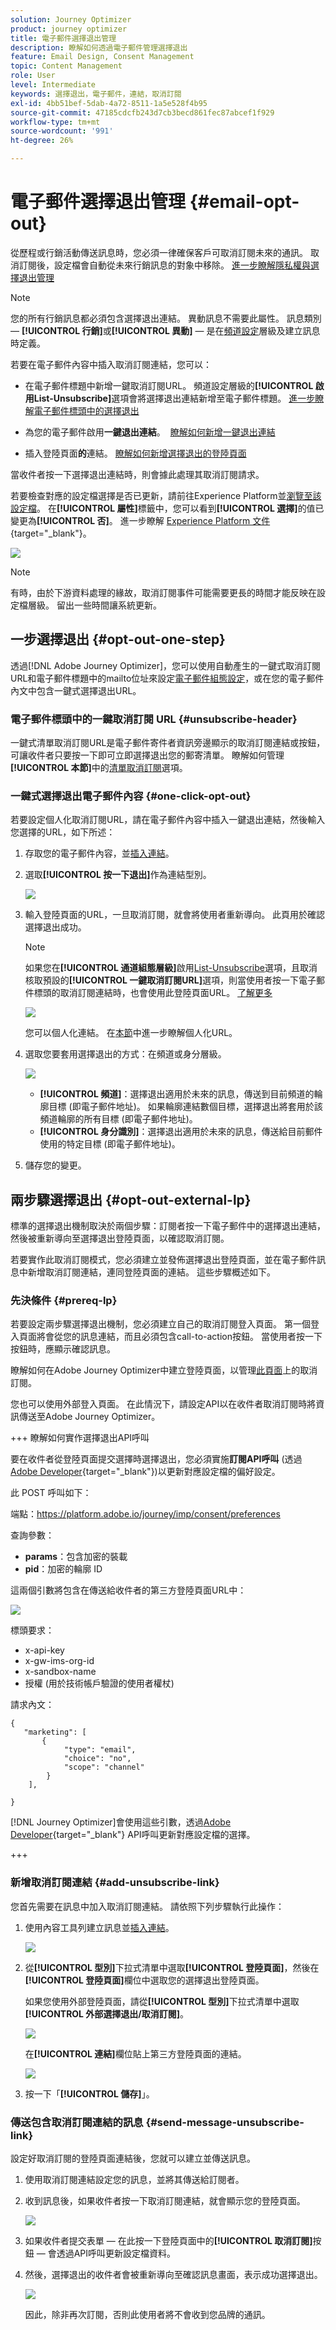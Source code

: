 ```yaml
---
solution: Journey Optimizer
product: journey optimizer
title: 電子郵件選擇退出管理
description: 瞭解如何透過電子郵件管理選擇退出
feature: Email Design, Consent Management
topic: Content Management
role: User
level: Intermediate
keywords: 選擇退出，電子郵件，連結，取消訂閱
exl-id: 4bb51bef-5dab-4a72-8511-1a5e528f4b95
source-git-commit: 47185cdcfb243d7cb3becd861fec87abcef1f929
workflow-type: tm+mt
source-wordcount: '991'
ht-degree: 26%

---
```


# 電子郵件選擇退出管理 {#email-opt-out}

從歷程或行銷活動傳送訊息時，您必須一律確保客戶可取消訂閱未來的通訊。 取消訂閱後，設定檔會自動從未來行銷訊息的對象中移除。  [進一步瞭解隱私權與選擇退出管理](../privacy/opt-out.md)

>[!NOTE]
>
>您的所有行銷訊息都必須包含選擇退出連結。 異動訊息不需要此屬性。 訊息類別 — **[!UICONTROL 行銷]**&#x200B;或&#x200B;**[!UICONTROL 異動]** — 是在[頻道設定](../configuration/channel-surfaces.md#email-type)層級及建立訊息時定義。

若要在電子郵件內容中插入取消訂閱連結，您可以：

* 在電子郵件標題中新增一鍵取消訂閱URL。 頻道設定層級的&#x200B;**[!UICONTROL 啟用List-Unsubscribe]**&#x200B;選項會將選擇退出連結新增至電子郵件標題。 [進一步瞭解電子郵件標頭中的選擇退出](#unsubscribe-header)

* 為您的電子郵件啟用&#x200B;**一鍵退出連結**。  [瞭解如何新增一鍵退出連結](#one-click-opt-out)

* 插入登陸頁面&#x200B;**的**&#x200B;連結。 [瞭解如何新增選擇退出的登陸頁面](#opt-out-external-lp)

當收件者按一下選擇退出連結時，則會據此處理其取消訂閱請求。

若要檢查對應的設定檔選擇是否已更新，請前往Experience Platform並[瀏覽至該設定檔](https://experienceleague.adobe.com/en/docs/experience-platform/profile/ui/user-guide#attributes-tab)。 在&#x200B;**[!UICONTROL 屬性]**&#x200B;標籤中，您可以看到&#x200B;**[!UICONTROL 選擇]**&#x200B;的值已變更為&#x200B;**[!UICONTROL 否]**。 進一步瞭解 [Experience Platform 文件](https://experienceleague.adobe.com/en/docs/experience-platform/profile/ui/user-guide#browse-identity){target="_blank"}。

![](assets/opt-out-profile-choice.png)

>[!NOTE]
>
>有時，由於下游資料處理的緣故，取消訂閱事件可能需要更長的時間才能反映在設定檔層級。 留出一些時間讓系統更新。

## 一步選擇退出 {#opt-out-one-step}

透過[!DNL Adobe Journey Optimizer]，您可以使用自動產生的一鍵式取消訂閱URL和電子郵件標題中的mailto位址來設定[電子郵件組態設定](email-settings.md#list-unsubscribe)，或在您的電子郵件內文中包含一鍵式選擇退出URL。

### 電子郵件標頭中的一鍵取消訂閱 URL {#unsubscribe-header}

一鍵式清單取消訂閱URL是電子郵件寄件者資訊旁邊顯示的取消訂閱連結或按鈕，可讓收件者只要按一下即可立即選擇退出您的郵寄清單。 瞭解如何管理&#x200B;**[!UICONTROL 本節]**&#x200B;中的[清單取消訂閱](list-unsubscribe.md)選項。

### 一鍵式選擇退出電子郵件內容 {#one-click-opt-out}

若要設定個人化取消訂閱URL，請在電子郵件內容中插入一鍵退出連結，然後輸入您選擇的URL，如下所述：

1. 存取您的電子郵件內容，並[插入連結](../email/message-tracking.md#insert-links)。
1. 選取&#x200B;**[!UICONTROL 按一下退出]**&#x200B;作為連結型別。

   ![](assets/message-tracking-opt-out.png)

1. 輸入登陸頁面的URL，一旦取消訂閱，就會將使用者重新導向。 此頁用於確認選擇退出成功。

   >[!NOTE]
   >
   >如果您在&#x200B;**[!UICONTROL 通道組態層級]**&#x200B;啟用[List-Unsubscribe](email-settings.md#list-unsubscribe)選項，且取消核取預設的&#x200B;**[!UICONTROL 一鍵取消訂閱URL]**&#x200B;選項，則當使用者按一下電子郵件標頭的取消訂閱連結時，也會使用此登陸頁面URL。 [了解更多](list-unsubscribe.md)

   ![](assets/message-tracking-opt-out-confirmation.png)

   您可以個人化連結。 在[本節](../personalization/personalization-syntax.md)中進一步瞭解個人化URL。

1. 選取您要套用選擇退出的方式：在頻道或身分層級。

   ![](assets/message-tracking-opt-out-level.png)

   * **[!UICONTROL 頻道]**：選擇退出適用於未來的訊息，傳送到目前頻道的輪廓目標 (即電子郵件地址)。 如果輪廓連結數個目標，選擇退出將套用於該頻道輪廓的所有目標 (即電子郵件地址)。
   * **[!UICONTROL 身分識別]**：選擇退出適用於未來的訊息，傳送給目前郵件使用的特定目標 (即電子郵件地址)。
     <!--* **[!UICONTROL Subscription]**: The opt-out applies to future messages associated with a specific subscription list. This option can only be selected if the current message is associated with a subscription list.-->

1. 儲存您的變更。


## 兩步驟選擇退出 {#opt-out-external-lp}

標準的選擇退出機制取決於兩個步驟：訂閱者按一下電子郵件中的選擇退出連結，然後被重新導向至選擇退出登陸頁面，以確認取消訂閱。

若要實作此取消訂閱模式，您必須建立並發佈選擇退出登陸頁面，並在電子郵件訊息中新增取消訂閱連結，連同登陸頁面的連結。 這些步驟概述如下。


### 先決條件 {#prereq-lp}

若要設定兩步驟選擇退出機制，您必須建立自己的取消訂閱登入頁面。 第一個登入頁面將會從您的訊息連結，而且必須包含call-to-action按鈕。 當使用者按一下按鈕時，應顯示確認訊息。

瞭解如何在Adobe Journey Optimizer中建立登陸頁面，以管理[此頁面](../landing-pages/lp-use-cases.md#opt-out)上的取消訂閱。

您也可以使用外部登入頁面。 在此情況下，請設定API以在收件者取消訂閱時將資訊傳送至Adobe Journey Optimizer。

+++ 瞭解如何實作選擇退出API呼叫

要在收件者從登陸頁面提交選擇時選擇退出，您必須實施&#x200B;**訂閱API呼叫** (透過[Adobe Developer](https://developer.adobe.com){target="_blank"})以更新對應設定檔的偏好設定。

此 POST 呼叫如下：

端點：https://platform.adobe.io/journey/imp/consent/preferences

查詢參數：

* **params**：包含加密的裝載
* **pid**：加密的輪廓 ID

這兩個引數將包含在傳送給收件者的第三方登陸頁面URL中：

![](assets/opt-out-parameters.png)

標頭要求：

* x-api-key
* x-gw-ims-org-id
* x-sandbox-name
* 授權 (用於技術帳戶驗證的使用者權杖)

請求內文：

```
{
   "marketing": [
       {
            "type": "email",           
            "choice": "no",          
            "scope": "channel"       
        }
    ],
 
}
```

[!DNL Journey Optimizer]會使用這些引數，透過[Adobe Developer](https://developer.adobe.com){target="_blank"} API呼叫更新對應設定檔的選擇。

+++


### 新增取消訂閱連結 {#add-unsubscribe-link}

您首先需要在訊息中加入取消訂閱連結。 請依照下列步驟執行此操作：

1. 使用內容工具列建立訊息並[插入連結](../email/message-tracking.md#insert-links)。

   ![](assets/opt-out-insert-link.png)

1. 從&#x200B;**[!UICONTROL 型別]**&#x200B;下拉式清單中選取&#x200B;**[!UICONTROL 登陸頁面]**，然後在&#x200B;**[!UICONTROL 登陸頁面]**&#x200B;欄位中選取您的選擇退出登陸頁面。

   如果您使用外部登陸頁面，請從&#x200B;**[!UICONTROL 型別]**&#x200B;下拉式清單中選取&#x200B;**[!UICONTROL 外部選擇退出/取消訂閱]**。

   ![](assets/opt-out-link-type.png)

   在&#x200B;**[!UICONTROL 連結]**&#x200B;欄位貼上第三方登陸頁面的連結。

   ![](assets/opt-out-link-url.png)

1. 按一下「**[!UICONTROL 儲存]**」。


### 傳送包含取消訂閱連結的訊息 {#send-message-unsubscribe-link}

設定好取消訂閱的登陸頁面連結後，您就可以建立並傳送訊息。

1. 使用取消訂閱連結設定您的訊息，並將其傳送給訂閱者。

1. 收到訊息後，如果收件者按一下取消訂閱連結，就會顯示您的登陸頁面。

   ![](assets/opt-out-lp-example.png)

1. 如果收件者提交表單 — 在此按一下登陸頁面中的&#x200B;**[!UICONTROL 取消訂閱]**&#x200B;按鈕 — 會透過API呼叫更新設定檔資料。

1. 然後，選擇退出的收件者會被重新導向至確認訊息畫面，表示成功選擇退出。

   ![](assets/opt-out-confirmation-example.png)

   因此，除非再次訂閱，否則此使用者將不會收到您品牌的通訊。


